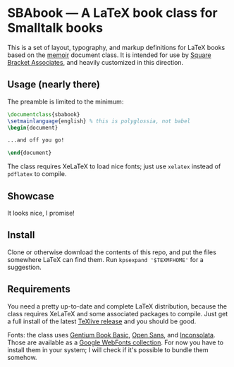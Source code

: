 SBAbook — A LaTeX book class for Smalltalk books
================================================

This is a set of layout, typography, and markup definitions for LaTeX books based on the [memoir][] document class. It is intended for use by [Square Bracket Associates][sba], and heavily customized in this direction.

## Usage (nearly there)

The preamble is limited to the minimum:

```latex
\documentclass{sbabook}
\setmainlanguage{english} % this is polyglossia, not babel
\begin{document}

...and off you go!

\end{document}
```

The class requires XeLaTeX to load nice fonts; just use `xelatex` instead of `pdflatex` to compile.


## Showcase

It looks nice, I promise!


## Install

Clone or otherwise download the contents of this repo, and put the files somewhere LaTeX can find them. Run `kpsexpand '$TEXMFHOME'` for a suggestion.


## Requirements

You need a pretty up-to-date and complete LaTeX distribution, because the class requires XeLaTeX and some associated packages to compile. Just get a full install of the latest [TeXlive release][tl] and you should be good.

Fonts: the class uses [Gentium Book Basic][gentium], [Open Sans][], and [Inconsolata][]. Those are available as a [Google WebFonts collection][fonts]. For now you have to install them in your system; I will check if it's possible to bundle them somehow.


[memoir]: http://www.ctan.org/pkg/memoir
[sba]: https://github.com/SquareBracketAssociates
[tl]: http://www.tug.org/texlive/acquire-netinstall.html
[gentium]: http://www.google.com/webfonts/specimen/Gentium+Book+Basic
[open sans]: http://www.google.com/webfonts/specimen/Open+Sans
[inconsolata]: http://www.google.com/webfonts/specimen/Inconsolata
[fonts]: http://www.google.com/webfonts#UsePlace:use/Collection:Open+Sans:300italic,400italic,600italic,700italic,800italic,400,300,600,700,800|Open+Sans+Condensed:300,700,300italic|Inconsolata:400,700|Gentium+Book+Basic:400,700,400italic,700italic

